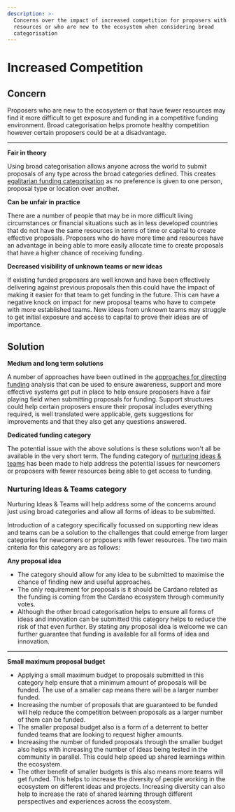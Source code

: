 ```yaml
---
description: >-
  Concerns over the impact of increased competition for proposers with fewer
  resources or who are new to the ecosystem when considering broad
  categorisation
---
```


# Increased Competition

## Concern

Proposers who are new to the ecosystem or that have fewer resources may find it more difficult to get exposure and funding in a competitive funding environment. Broad categorisation helps promote healthy competition however certain proposers could be at a disadvantage.

****

**Fair in theory**

Using broad categorisation allows anyone across the world to submit proposals of any type across the broad categories defined. This creates [egalitarian funding categorisation](../../../categorisation-analysis/egalitarian-funding-categorisation.md) as no preference is given to one person, proposal type or location over another.



**Can be unfair in practice**

There are a number of people that may be in more difficult living circumstances or financial situations such as in less developed countries that do not have the same resources in terms of time or capital to create effective proposals. Proposers who do have more time and resources have an advantage in being able to more easily allocate time to create proposals that have a higher chance of receiving funding.



**Decreased visibility of unknown teams or new ideas**

If existing funded proposers are well known and have been effectively delivering against previous proposals then this could have the impact of making it easier for that team to get funding in the future. This can have a negative knock on impact for new proposal teams who have to compete with more established teams. New ideas from unknown teams may struggle to get initial exposure and access to capital to prove their ideas are of importance.



## Solution

**Medium and long term solutions**

A number of approaches have been outlined in the [approaches for directing funding](../../../categorisation-analysis/approaches-for-directing-funding.md) analysis that can be used to ensure awareness, support and more effective systems get put in place to help ensure proposers have a fair playing field when submitting proposals for funding. Support structures could help certain proposers ensure their proposal includes everything required, is well translated were applicable, gets suggestions for improvements and that they also get any questions answered.



**Dedicated funding category**

The potential issue with the above solutions is these solutions won't all be available in the very short term. The funding category of [nurturing ideas & teams](broken-reference) has been made to help address the potential issues for newcomers or proposers with fewer resources being able to get access to funding.



### Nurturing Ideas & Teams category

Nurturing Ideas & Teams will help address some of the concerns around just using broad categories and allow all forms of ideas to be submitted.

Introduction of a category specifically focussed on supporting new ideas and teams can be a solution to the challenges that could emerge from larger categories for newcomers or proposers with fewer resources. The two main criteria for this category are as follows:



**Any proposal idea**

* The category should allow for any idea to be submitted to maximise the chance of finding new and useful approaches.
* The only requirement for proposals is it should be Cardano related as the funding is coming from the Cardano ecosystem through community votes.
* Although the other broad categorisation helps to ensure all forms of ideas and innovation can be submitted this category helps to reduce the risk of that even further. By stating any proposal idea is welcome we can further guarantee that funding is available for all forms of idea and innovation.

****

**Small maximum proposal budget**

* Applying a small maximum budget to proposals submitted in this category help ensure that a minimum amount of proposals will be funded. The use of a smaller cap means there will be a larger number funded.
* Increasing the number of proposals that are guaranteed to be funded will help reduce the competition between proposals as a larger number of them can be funded.
* The smaller proposal budget also is a form of a deterrent to better funded teams that are looking to request higher amounts.
* Increasing the number of funded proposals through the smaller budget also helps with increasing the number of ideas being tested in the community in parallel. This could help speed up shared learnings within the ecosystem.
* The other benefit of smaller budgets is this also means more teams will get funded. This helps to increase the diversity of people working in the ecosystem on different ideas and projects. Increasing diversity can also help to increase the rate of shared learning through different perspectives and experiences across the ecosystem.
